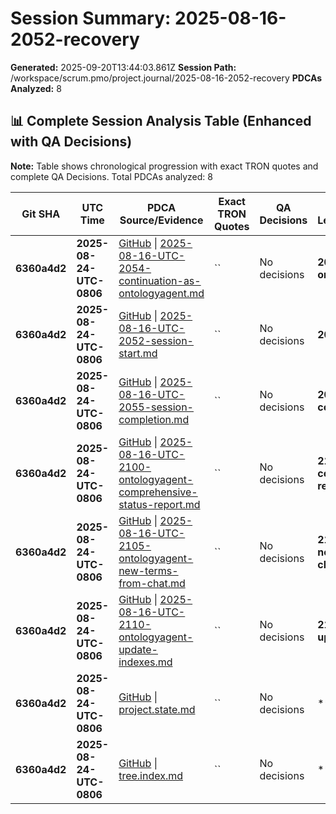 # Session Summary: 2025-08-16-2052-recovery

**Generated:** 2025-09-20T13:44:03.861Z
**Session Path:** /workspace/scrum.pmo/project.journal/2025-08-16-2052-recovery
**PDCAs Analyzed:** 8

## **📊 Complete Session Analysis Table (Enhanced with QA Decisions)**

**Note:** Table shows chronological progression with exact TRON quotes and complete QA Decisions. Total PDCAs analyzed: 8

| **Git SHA** | **UTC Time** | **PDCA Source/Evidence** | **Exact TRON Quotes** | **QA Decisions** | **Key Learning/Achievement** |
|-------------|--------------|--------------------------|------------------------|------------------|-----------------------------|
| **6360a4d2** | **2025-08-24-UTC-0806** | [GitHub](https://github.com/Cerulean-Circle-GmbH/Web4Articles/blob/dev/2025-09-19-UTC-1657/scrum.pmo/project.journal/2025-08-16-2052-recovery/pdca/role-transitions/2025-08-16-UTC-2054-continuation-as-ontologyagent.md) \| [2025-08-16-UTC-2054-continuation-as-ontologyagent.md](N/A) | `` | No decisions | **2054 continuation as ontologyagent.md** |
| **6360a4d2** | **2025-08-24-UTC-0806** | [GitHub](https://github.com/Cerulean-Circle-GmbH/Web4Articles/blob/dev/2025-09-19-UTC-1657/scrum.pmo/project.journal/2025-08-16-2052-recovery/pdca/session/2025-08-16-UTC-2052-session-start.md) \| [2025-08-16-UTC-2052-session-start.md](N/A) | `` | No decisions | **2052 session start.md** |
| **6360a4d2** | **2025-08-24-UTC-0806** | [GitHub](https://github.com/Cerulean-Circle-GmbH/Web4Articles/blob/dev/2025-09-19-UTC-1657/scrum.pmo/project.journal/2025-08-16-2052-recovery/pdca/session/2025-08-16-UTC-2055-session-completion.md) \| [2025-08-16-UTC-2055-session-completion.md](N/A) | `` | No decisions | **2055 session completion.md** |
| **6360a4d2** | **2025-08-24-UTC-0806** | [GitHub](https://github.com/Cerulean-Circle-GmbH/Web4Articles/blob/dev/2025-09-19-UTC-1657/scrum.pmo/project.journal/2025-08-16-2052-recovery/pdca/tasks/2025-08-16-UTC-2100-ontologyagent-comprehensive-status-report.md) \| [2025-08-16-UTC-2100-ontologyagent-comprehensive-status-report.md](N/A) | `` | No decisions | **2100 ontologyagent comprehensive status report.md** |
| **6360a4d2** | **2025-08-24-UTC-0806** | [GitHub](https://github.com/Cerulean-Circle-GmbH/Web4Articles/blob/dev/2025-09-19-UTC-1657/scrum.pmo/project.journal/2025-08-16-2052-recovery/pdca/tasks/2025-08-16-UTC-2105-ontologyagent-new-terms-from-chat.md) \| [2025-08-16-UTC-2105-ontologyagent-new-terms-from-chat.md](N/A) | `` | No decisions | **2105 ontologyagent new terms from chat.md** |
| **6360a4d2** | **2025-08-24-UTC-0806** | [GitHub](https://github.com/Cerulean-Circle-GmbH/Web4Articles/blob/dev/2025-09-19-UTC-1657/scrum.pmo/project.journal/2025-08-16-2052-recovery/pdca/tasks/2025-08-16-UTC-2110-ontologyagent-update-indexes.md) \| [2025-08-16-UTC-2110-ontologyagent-update-indexes.md](N/A) | `` | No decisions | **2110 ontologyagent update indexes.md** |
| **6360a4d2** | **2025-08-24-UTC-0806** | [GitHub](https://github.com/Cerulean-Circle-GmbH/Web4Articles/blob/dev/2025-09-19-UTC-1657/scrum.pmo/project.journal/2025-08-16-2052-recovery/project.state.md) \| [project.state.md](N/A) | `` | No decisions | **** |
| **6360a4d2** | **2025-08-24-UTC-0806** | [GitHub](https://github.com/Cerulean-Circle-GmbH/Web4Articles/blob/dev/2025-09-19-UTC-1657/scrum.pmo/project.journal/2025-08-16-2052-recovery/tree.index.md) \| [tree.index.md](N/A) | `` | No decisions | **** |
